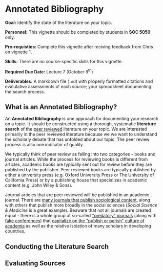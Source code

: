 # Annotated Bibliography

<div class="rmdgoal">
<p><strong>Goal:</strong> Identify the state of the literature on your topic.</p>
</div>

<div class="rmdpersonnel">
<p><strong>Personnel:</strong> This vignette should be completed by students in <strong>SOC 5050</strong> only.</p>
</div>

<div class="rmdcaution">
<p><strong>Pre-requisties:</strong> Complete this vignette after reciving feedback from Chris on vignette 1.</p>
</div>

<div class="rmdex">
<p><strong>Skills:</strong> There are no course-specific skills for this vignette.</p>
</div>

<div class="rmddue">
<p><strong>Required Due Date:</strong> Lecture 7 (October 8<sup>th</sup>)</p>
</div>

<div class="rmdtip">
<p><strong>Deliverables:</strong> A markdown file (<code>.md</code>) with properly formatted citations and evalutative assessments of each source; your spreadsheet documenting the search process.</p>
</div>

## What is an Annotated Bibliography?
An **Annotated Bibliography** is one approach for documenting your research on a topic. It should be constructed using a thorough, systematic **literature search** of the [peer reviewed](https://library.sdsu.edu/research-services/research-help/peer-reviewed-articles) literature on your topic. We are interested primarily in the peer reviewed literature because we we want to understand the scholarly debate that has unfolded about our topic. The peer review process is also one indicator of quality. 

We typically think of peer review as falling into two categories - books and journal articles. While the process for reviewing books is different from articles, academic books are typically sent out for review before they are published by the publisher. Peer reviewed books are typically published by either a university press (e.g. Oxford University Press or The University of California Press) or by a publishing house that specializes in academic content (e.g. John Wiley & Sons).

Journal articles that are peer reviewed will be published in an academic journal. There are [many journals that publish sociological content](https://gmusocgrads.wordpress.com/development/journals/), along with others that publish more broadly in the social sciences (*Social Science & Medicine* is a great example). Beaware that not all journals are created equal - there is a whole group of so-called ["predatory" journals](https://beallslist.weebly.com) (along with [fake conferences](https://www.nytimes.com/2016/12/29/upshot/fake-academe-looking-much-like-the-real-thing.html)) that [capitalize on the "publish or perish" culture of academia](https://www.nytimes.com/2017/10/30/science/predatory-journals-academics.html) as well as the relative isolation of many scholars in developing countries.

## Conducting the Literature Search


## Evaluating Sources

